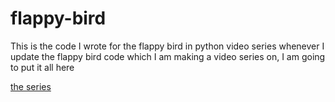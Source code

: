 # flappy-bird
This is the code I wrote for the flappy bird in python video series
whenever I update the flappy bird code which I am making a video series on, I am going to put it all here

[the series](https://bit.ly/free-nitro)
